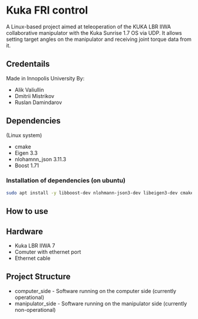 # Kuka FRI control
A Linux-based project aimed at teleoperation of the KUKA LBR IIWA collaborative manipulator with the Kuka Sunrise 1.7 OS via UDP. It allows setting target angles on the manipulator and receiving joint torque data from it.

## Credentails
Made in Innopolis University
By:
- Alik Valiullin
- Dmitrii Mistrikov
- Ruslan Damindarov

## Dependencies
(Linux system)
- cmake
- Eigen 3.3
- nlohamnn_json 3.11.3
- Boost 1.71

### Installation of dependencies (on ubuntu)
```bash
sudo apt install -y libboost-dev nlohmann-json3-dev libeigen3-dev cmake
```

## How to use

## Hardware
- Kuka LBR IIWA 7
- Comuter with ethernet port
- Ethernet cable

## Project Structure
- computer_side - Software running on the computer side (currently operational)
- manipulator_side - Software running on the manipulator side (currently non-operational)

  

